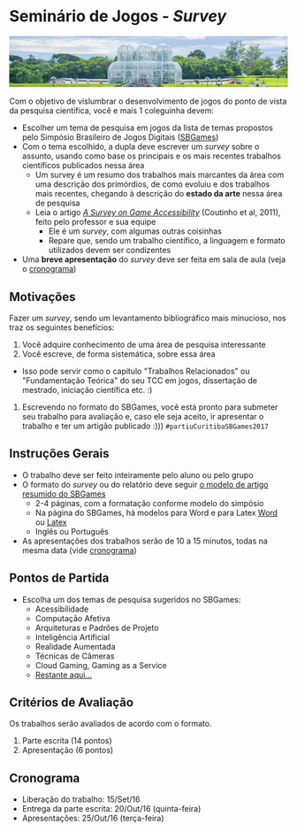 # Seminário de Jogos - _Survey_

![](images/palacio-cristal-curitiba.jpg)


Com o objetivo de vislumbrar o desenvolvimento de jogos do ponto de vista da pesquisa científica, você e mais 1 coleguinha devem:

- Escolher um tema de pesquisa em jogos da lista de temas propostos
  pelo Simpósio Brasileiro de Jogos Digitais ([SBGames](http://www.sbgames.org/sbgames2016/trilha/computacao/))
- Com o tema escolhido, a dupla deve escrever um _survey_ sobre o assunto,
  usando como base os principais e os mais recentes trabalhos científicos
  publicados nessa área
  - Um survey é um resumo dos trabalhos mais marcantes da área com uma
    descrição dos primórdios, de como evoluiu e dos trabalhos mais recentes,
    chegando à descrição do **estado da arte** nessa área de pesquisa
  - Leia o artigo
    [_A Survey on Game Accessibility_](http://pensi.dcc.ufmg.br/wp-content/uploads/a_survey_on_game_accessibility_final.pdf) (Coutinho et al, 2011), feito pelo professor e sua equipe
    - Ele é um _survey_, com algumas outras coisinhas
    - Repare que, sendo um trabalho científico, a linguagem e formato utilizados
      devem ser condizentes
- Uma **breve apresentação** do _survey_ deve ser feita em sala de aula (veja o [cronograma](#cronograma))

## Motivações

Fazer um _survey_, sendo um levantamento bibliográfico mais minucioso, nos
traz os seguintes benefícios:

1. Você adquire conhecimento de uma área de pesquisa interessante
1. Você escreve, de forma sistemática, sobre essa área
  - Isso pode servir como o capítulo "Trabalhos Relacionados" ou
    "Fundamentação Teórica" do seu TCC em jogos, dissertação de mestrado, iniciação científica etc. :)
1. Escrevendo no formato do SBGames, você está pronto para submeter seu
  trabalho para avaliação e, caso ele seja aceito, ir apresentar o trabalho
  e ter um artigão publicado :)))
`#partiuCuritibaSBGames2017`

## Instruções Gerais

- O trabalho deve ser feito inteiramente pelo aluno ou pelo grupo
- O formato do _survey_ ou do relatório deve seguir [o modelo de artigo
  resumido do SBGames](http://www.sbgames.org/sbgames2016/page/submissoes/)
  - 2-4 páginas, com a formatação conforme modelo do simpósio
  - Na página do SBGames, há modelos para Word e para Latex [Word](http://www.sbgames.org/sbgames2016/downloads/template-word-sbgames2016-v3.zip) ou [Latex](http://www.sbgames.org/sbgames2016/downloads/template-latex-sbgames2016-v2.zip)
  - Inglês ou Português
- As apresentações dos trabalhos serão de 10 a 15 minutos, todas na mesma data
  (vide [cronograma](#cronograma))

## Pontos de Partida

- Escolha um dos temas de pesquisa sugeridos no SBGames:
  - Acessibilidade
  - Computação Afetiva
  - Arquiteturas e Padrões de Projeto
  - Inteligência Artificial
  - Realidade Aumentada
  - Técnicas de Câmeras
  - Cloud Gaming, Gaming as a Service
  - [Restante aqui...](http://www.sbgames.org/sbgames2016/trilha/computacao/#potential-topics-include-but-are-not-limited-to:47fe538ead686a3d050a2d28554c1a76)

## Critérios de Avaliação

Os trabalhos serão avaliados de acordo com o formato.

1. Parte escrita (14 pontos)
1. Apresentação (6 pontos)

## Cronograma

- Liberação do trabalho: 15/Set/16
- Entrega da parte escrita: 20/Out/16 (quinta-feira)
- Apresentações: 25/Out/16 (terça-feira)
